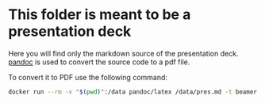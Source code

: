 # This folder is meant to be a presentation deck

Here you will find only the markdown source of the presentation deck. 
[pandoc](https://pandoc.org/) is used to convert the source code to a pdf file.

To convert it to PDF use the following command:

```bash
docker run --rm -v "$(pwd)":/data pandoc/latex /data/pres.md -t beamer -o /data/pres.pdf
```